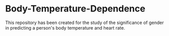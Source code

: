 # Body-Temperature-Dependence
This repository has been created for the study of the significance of gender in predicting a person's body temperature and heart rate.
